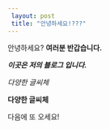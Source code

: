 ```yaml
---
 layout: post
 title: "안녕하세요!???" 
---
```



 안녕하세요?
 **여러분 반갑습니다.** 

 ***이곳은 저의 블로그 입니다.***

 _다양한 글씨체_
 
 **다양한 글씨체**

 다음에 또 오세요!
